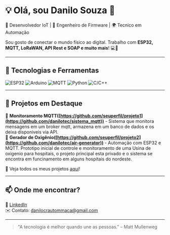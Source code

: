 # 💡 Olá, sou Danilo Souza 👋

🚀 Desenvolvedor IoT | 🔧 Engenheiro de Firmware | 🌍 Tecnico em Automação  

Sou gosto de conectar o mundo físico ao digital. Trabalho com **ESP32, MQTT, LoRaWAN, API Rest e SOAP e muito mais**! 💻📡  

---

## 🔧 Tecnologias e Ferramentas
![ESP32](https://img.shields.io/badge/ESP32-Blue?style=for-the-badge&logo=espressif)
![Arduino](https://img.shields.io/badge/Arduino-00979D?style=for-the-badge&logo=arduino&logoColor=white)
![MQTT](https://img.shields.io/badge/MQTT-660066?style=for-the-badge&logo=mqtt&logoColor=white)
![Python](https://img.shields.io/badge/Python-3776AB?style=for-the-badge&logo=python&logoColor=white)
![C/C++](https://img.shields.io/badge/C%2B%2B-00599C?style=for-the-badge&logo=c%2B%2B&logoColor=white)

---

## 📌 Projetos em Destaque  
🌱 **Monitoramento MQTT([https://github.com/seuperfil/projeto1](https://github.com/danilotec/sistema_mqtt))** - Sistema que monitora mensagens em um broker mqtt, armazena em um banco de dados e os deixa disponiveis via API.  
🔋 **Gerador de Oxigênio([https://github.com/seuperfil/projeto2](https://github.com/danilotec/air-generator))** - Automação com ESP32 e MQTT. Prototipo inicial de controle e monitoramento de uma Usina de oxigenio para hospitais, o projeto principal esta privado e o sistema se encontra em funcinamento em alguns hospitais do nordeste.  

🎯 Veja todos os meus projetos [aqui](https://github.com/seuperfil?tab=repositories)!  

---

## 📫 Onde me encontrar?  
📎 [LinkedIn](https://linkedin.com/in/seuperfil)   
✉️ Contato: danilocrautommaca@gmail.com  

---

> "A tecnologia é melhor quando une as pessoas." – Matt Mullenweg  
